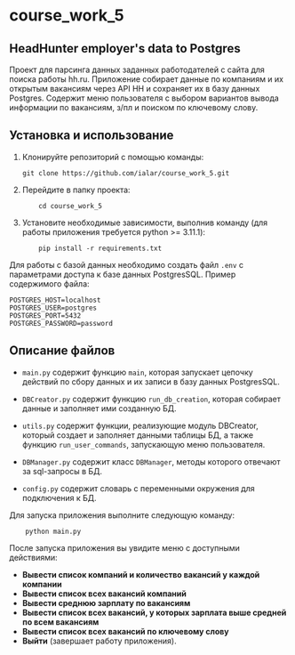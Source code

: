# course_work_5

## HeadHunter employer's data to Postgres

Проект для парсинга данных заданных работодателей с сайта для поиска работы hh.ru. 
Приложение собирает данные по компаниям и их открытым вакансиям через API HH и сохраняет их в базу данных Postgres.
Содержит меню пользователя с выбором вариантов вывода информации по вакансиям, з/пл и поиском по ключевому слову.

## Установка и использование

1. Клонируйте репозиторий с помощью команды:
    ```shell
   git clone https://github.com/ialar/course_work_5.git
    ```
2. Перейдите в папку проекта:
    ```shell
        cd course_work_5
    ```
3. Установите необходимые зависимости, выполнив команду (для работы приложения требуется python >= 3.11.1):
    ```shell
        pip install -r requirements.txt
    ```

Для работы с базой данных необходимо создать файл `.env` с параметрами доступа к базе данных PostgresSQL. 
Пример содержимого файла:

```shell
POSTGRES_HOST=localhost
POSTGRES_USER=postgres
POSTGRES_PORT=5432
POSTGRES_PASSWORD=password
```

## Описание файлов

- `main.py` содержит функцию `main`, которая запускает цепочку действий по сбору данных и их записи в базу данных PostgresSQL.


- `DBCreator.py` содержит функцию `run_db_creation`, которая собирает данные и заполняет ими созданную БД.


- `utils.py` содержит функции, реализующие модуль DBCreator, который создает и заполняет данными таблицы БД, а также функцию `run_user_commands`, запускающую меню пользователя.


- `DBManager.py` содержит класс `DBManager`, методы которого отвечают за sql-запросы в БД.


- `config.py` содержит словарь с переменными окружения для подключения к БД.


Для запуска приложения выполните следующую команду:
```shell
    python main.py
```
После запуска приложения вы увидите меню с доступными действиями:

* **Вывести список компаний и количество вакансий у каждой компании**
* **Вывести список всех вакансий компаний**
* **Вывести среднюю зарплату по вакансиям**
* **Вывести список всех вакансий, у которых зарплата выше средней по всем вакансиям**
* **Вывести список всех вакансий по ключевому слову**
* **Выйти** (завершает работу приложения).